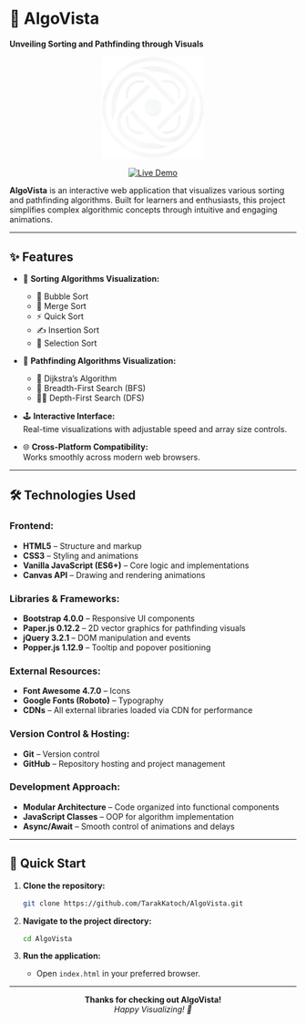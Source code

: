 # 🚀 AlgoVista

**Unveiling Sorting and Pathfinding through Visuals**

<p align="center">
  <img src="logo.png" alt="AlgoVista Logo" width="180"/>
</p>

<p align="center">
  <a href="https://tarakkatoch.github.io/AlgoVista/">
    <img src="https://img.shields.io/badge/TRY%20IT%20NOW-Live%20Demo-orange?style=for-the-badge" alt="Live Demo">
  </a> 
</p>

**AlgoVista** is an interactive web application that visualizes various sorting and pathfinding algorithms. Built for learners and enthusiasts, this project simplifies complex algorithmic concepts through intuitive and engaging animations.

---

## ✨ Features

- 🔢 **Sorting Algorithms Visualization:**
  - 🫧 Bubble Sort
  - 🧩 Merge Sort
  - ⚡ Quick Sort
  - ✍️ Insertion Sort
  - 🎯 Selection Sort

- 🧭 **Pathfinding Algorithms Visualization:**
  - 🧭 Dijkstra’s Algorithm
  - 📶 Breadth-First Search (BFS)
  - 🧗‍♂️ Depth-First Search (DFS)

- 🕹️ **Interactive Interface:**  
  Real-time visualizations with adjustable speed and array size controls.

- 🌐 **Cross-Platform Compatibility:**  
  Works smoothly across modern web browsers.

---

## 🛠️ Technologies Used

### Frontend:
- **HTML5** – Structure and markup  
- **CSS3** – Styling and animations  
- **Vanilla JavaScript (ES6+)** – Core logic and implementations  
- **Canvas API** – Drawing and rendering animations  

### Libraries & Frameworks:
- **Bootstrap 4.0.0** – Responsive UI components  
- **Paper.js 0.12.2** – 2D vector graphics for pathfinding visuals  
- **jQuery 3.2.1** – DOM manipulation and events  
- **Popper.js 1.12.9** – Tooltip and popover positioning  

### External Resources:
- **Font Awesome 4.7.0** – Icons  
- **Google Fonts (Roboto)** – Typography  
- **CDNs** – All external libraries loaded via CDN for performance  

### Version Control & Hosting:
- **Git** – Version control  
- **GitHub** – Repository hosting and project management  

### Development Approach:
- **Modular Architecture** – Code organized into functional components  
- **JavaScript Classes** – OOP for algorithm implementation  
- **Async/Await** – Smooth control of animations and delays  

---

## 🏁 Quick Start

1. **Clone the repository:**
    ```bash
    git clone https://github.com/TarakKatoch/AlgoVista.git
    ```

2. **Navigate to the project directory:**
    ```bash
    cd AlgoVista
    ```

3. **Run the application:**
   - Open `index.html` in your preferred browser.

---

<p align="center">
  <b>Thanks for checking out AlgoVista!</b><br/>
  <em>Happy Visualizing! 🚀</em>
</p>
